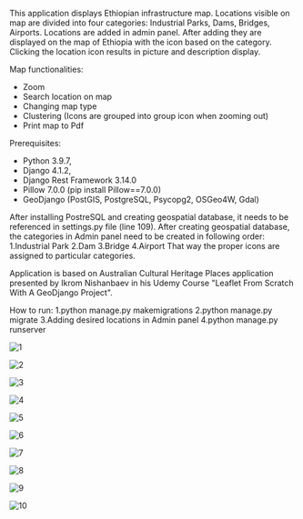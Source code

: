 This application displays Ethiopian infrastructure map. Locations visible on map are divided into four categories: Industrial Parks, Dams, Bridges, Airports. Locations are added in admin panel. After adding they are displayed on the map of Ethiopia with the icon based on the category. Clicking the location icon results in picture and description display.

Map functionalities:

- Zoom
- Search location on map
- Changing map type
- Clustering (Icons are grouped into group icon when zooming out)
- Print map to Pdf

Prerequisites:

- Python 3.9.7,
- Django 4.1.2,
- Django Rest Framework 3.14.0
- Pillow 7.0.0 (pip install Pillow==7.0.0)
- GeoDjango (PostGIS, PostgreSQL, Psycopg2, OSGeo4W, Gdal)

After installing PostreSQL and creating geospatial database, it needs to be referenced in settings.py file (line 109).
After creating geospatial database, the categories in Admin panel need to be created in following order: 1.Industrial Park 2.Dam 3.Bridge 4.Airport That way the proper icons are assigned to particular categories.

Application is based on Australian Cultural Heritage Places application presented by Ikrom Nishanbaev in his Udemy Course "Leaflet From Scratch With A GeoDjango Project".

How to run: 1.python manage.py makemigrations 2.python manage.py migrate 3.Adding desired locations in Admin panel 4.python manage.py runserver






![1](https://github.com/ma-github-account/Web-App-Ethiopia-Infrastructure-Map/assets/89083426/691c2dae-3a22-4c70-b7e3-0bb734ccefb7)





![2](https://github.com/ma-github-account/Web-App-Ethiopia-Infrastructure-Map/assets/89083426/3c0d7f75-32ce-4cdc-ab33-af64a9af7e16)





![3](https://github.com/ma-github-account/Web-App-Ethiopia-Infrastructure-Map/assets/89083426/611b5424-fd60-4906-84d7-e3c77a468a92)






![4](https://github.com/ma-github-account/Web-App-Ethiopia-Infrastructure-Map/assets/89083426/b0f8d3e8-e77b-4837-8cbc-2a4261922870)







![5](https://github.com/ma-github-account/Web-App-Ethiopia-Infrastructure-Map/assets/89083426/04288811-c710-41e3-897d-4fcc229f5f86)








![6](https://github.com/ma-github-account/Web-App-Ethiopia-Infrastructure-Map/assets/89083426/307ee59b-eec1-4103-b110-6ea9dd0a130e)








![7](https://github.com/ma-github-account/Web-App-Ethiopia-Infrastructure-Map/assets/89083426/66fafbc0-e945-4d3d-8978-c0a10148a52c)






![8](https://github.com/ma-github-account/Web-App-Ethiopia-Infrastructure-Map/assets/89083426/c873c4f8-7291-4f9b-bcd2-55deb994e256)






![9](https://github.com/ma-github-account/Web-App-Ethiopia-Infrastructure-Map/assets/89083426/edb69241-9696-4276-a159-57a4b4554d55)






![10](https://github.com/ma-github-account/Web-App-Ethiopia-Infrastructure-Map/assets/89083426/8b6d24c0-f2df-4651-8c61-f198c8ad4b98)


